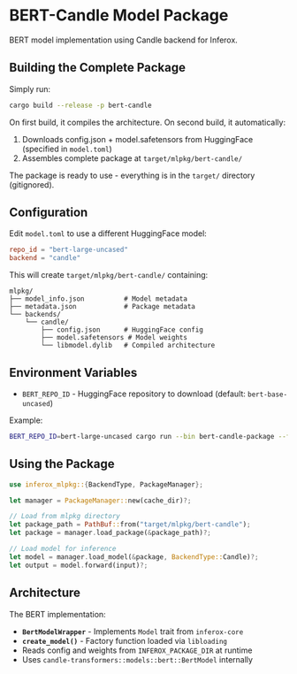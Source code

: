 # BERT-Candle Model Package

BERT model implementation using Candle backend for Inferox.

## Building the Complete Package

Simply run:

```bash
cargo build --release -p bert-candle
```

On first build, it compiles the architecture. On second build, it automatically:
1. Downloads config.json + model.safetensors from HuggingFace (specified in `model.toml`)
2. Assembles complete package at `target/mlpkg/bert-candle/`

The package is ready to use - everything is in the `target/` directory (gitignored).

## Configuration

Edit `model.toml` to use a different HuggingFace model:
```toml
repo_id = "bert-large-uncased"
backend = "candle"
```

This will create `target/mlpkg/bert-candle/` containing:
```
mlpkg/
├── model_info.json          # Model metadata
├── metadata.json            # Package metadata
└── backends/
    └── candle/
        ├── config.json      # HuggingFace config
        ├── model.safetensors # Model weights
        └── libmodel.dylib   # Compiled architecture
```

## Environment Variables

- `BERT_REPO_ID` - HuggingFace repository to download (default: `bert-base-uncased`)

Example:
```bash
BERT_REPO_ID=bert-large-uncased cargo run --bin bert-candle-package --features packaging --release
```

## Using the Package

```rust
use inferox_mlpkg::{BackendType, PackageManager};

let manager = PackageManager::new(cache_dir)?;

// Load from mlpkg directory
let package_path = PathBuf::from("target/mlpkg/bert-candle");
let package = manager.load_package(&package_path)?;

// Load model for inference
let model = manager.load_model(&package, BackendType::Candle)?;
let output = model.forward(input)?;
```

## Architecture

The BERT implementation:
- **`BertModelWrapper`** - Implements `Model` trait from `inferox-core`
- **`create_model()`** - Factory function loaded via `libloading`
- Reads config and weights from `INFEROX_PACKAGE_DIR` at runtime
- Uses `candle-transformers::models::bert::BertModel` internally
